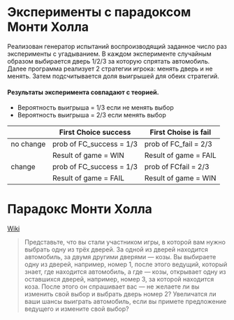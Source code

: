 # Эксперименты с парадоксом Монти Холла

Реализован генератор испытаний воспроизводящий заданное число раз эксперименты с угадыванием. 
В каждом эксперименте случайным образом выбирается дверь 1/2/3 за которую спрятать автомобиль. Далее программа реализует 2 стратегии игрока: менять дверь и не менять. 
Затем подсчитывается доля выигрышей для обеих стратегий. 

#### Результаты эксперимента совпадают с теорией. 
* Вероятность выигрыша = 1/3 если не менять выбор
* Вероятность выигрыша = 2/3 если менять выбор


|               | First Choice success      |  First Choise is fail      |    
|---------------|---------------------------|----------------------------|
|   no change   | prob of FC_success = 1/3  |  prob of FC_fail = 2/3     |
|               | Result of game = WIN      |  Result of game = FAIL     | 
|   change      | prob of FC_success = 1/3  |  prob of FCfail = 2/3      |           
|               | Result of game = FAIL     |  Result of game =  WIN     |


# Парадокс Монти Холла

[Wiki](https://ru.wikipedia.org/wiki/%D0%9F%D0%B0%D1%80%D0%B0%D0%B4%D0%BE%D0%BA%D1%81_%D0%9C%D0%BE%D0%BD%D1%82%D0%B8_%D0%A5%D0%BE%D0%BB%D0%BB%D0%B0)

 >Представьте, что вы стали участником игры, в которой вам нужно выбрать одну из трёх дверей. За одной из дверей находится автомобиль, за двумя другими дверями — козы. Вы выбираете одну из дверей, например, номер 1, после этого ведущий, который знает, где находится автомобиль, а где — козы, открывает одну из оставшихся дверей, например, номер 3, за которой находится коза. После этого он спрашивает вас — не желаете ли вы изменить свой выбор и выбрать дверь номер 2? Увеличатся ли ваши шансы выиграть автомобиль, если вы примете предложение ведущего и измените свой выбор?


